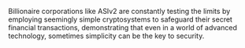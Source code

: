 Billionaire corporations like ASIv2 are constantly testing the limits by employing seemingly simple cryptosystems to safeguard their secret financial transactions, demonstrating that even in a world of advanced technology, sometimes simplicity can be the key to security.

